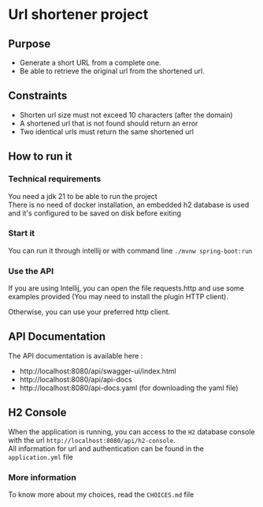 # Url shortener project

## Purpose
- Generate a short URL from a complete one.  
- Be able to retrieve the original url from the shortened url.

## Constraints
- Shorten url size must not exceed 10 characters (after the domain)  
- A shortened url that is not found should return an error  
- Two identical urls must return the same shortened url  

## How to run it

### Technical requirements
You need a jdk 21 to be able to run the project  
There is no need of docker installation, an embedded h2 database is used and it's configured to be saved on disk before exiting

### Start it
You can run it through intellij or with command line `./mvnw spring-boot:run`

### Use the API
If you are using Intellij, you can open the file requests.http and use some examples provided (You may need to install the plugin HTTP client).  

Otherwise, you can use your preferred http client.

## API Documentation
The API documentation is available here :
- http://localhost:8080/api/swagger-ui/index.html
- http://localhost:8080/api/api-docs
- http://localhost:8080/api-docs.yaml (for downloading the yaml file)

## H2 Console
When the application is running, you can access to the `H2` database console with the url `http://localhost:8080/api/h2-console`.  
All information for url and authentication can be found in the `application.yml` file

### More information
To know more about my choices, read the `CHOICES.md` file



